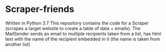 # Scraper-friends
Written in Python 3.7
This repository contains the code for a Scraper (scrapes a target website to create a table of data + emails).
The MailSender sends an email to multiple recipients taken from a list, has html text with the name of the recipient embedded in it (the name is taken from another list)
